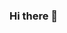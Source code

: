 ### Hi there 👋

<!--
**NiicoBANNED/NiicoBANNED** is a ✨ _special_ ✨ repository because its `README.md` (this file) appears on your GitHub profile.

Here are some ideas to get you started:

- 🌱 I’m currently learning Python

- 🔭 I’m currently a free agent

- 📫 How to reach me: Niicobanned@gmail.com

-->
